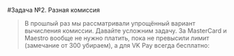 #Задача №2. Разная комиссия   
>В прошлый раз мы рассматривали упрощённый вариант вычисления комиссии. Давайте усложним задачу.
>За MasterCard и Maestro вообще не нужно платить, пока не превысили лимит (замечание от 300 убираем), а для VK Pay всегда бесплатно:
[](https://raw.githubusercontent.com/netology-code/kt-homeworks/blob/master/03_control/pic/vk-commission.png)

